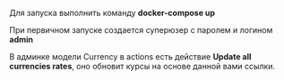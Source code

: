 Для запуска выполнить команду
**docker-compose up**

При первичном запуске создается суперюзер
с паролем и логином **admin**

В админке модели Currency в actions есть действие
**Update all currencies rates**, оно обновит курсы на основе данной вами ссылки.
